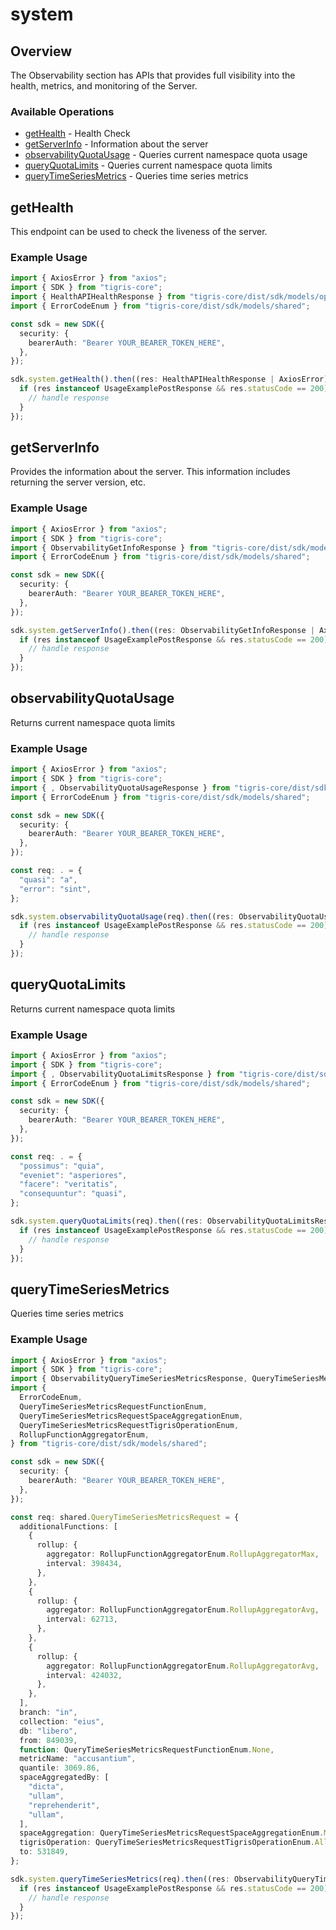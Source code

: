 # system

## Overview

The Observability section has APIs that provides full visibility into the health, metrics, and monitoring of the Server.

### Available Operations

* [getHealth](#gethealth) - Health Check
* [getServerInfo](#getserverinfo) - Information about the server
* [observabilityQuotaUsage](#observabilityquotausage) - Queries current namespace quota usage
* [queryQuotaLimits](#queryquotalimits) - Queries current namespace quota limits
* [queryTimeSeriesMetrics](#querytimeseriesmetrics) - Queries time series metrics

## getHealth

This endpoint can be used to check the liveness of the server.

### Example Usage

```typescript
import { AxiosError } from "axios";
import { SDK } from "tigris-core";
import { HealthAPIHealthResponse } from "tigris-core/dist/sdk/models/operations";
import { ErrorCodeEnum } from "tigris-core/dist/sdk/models/shared";

const sdk = new SDK({
  security: {
    bearerAuth: "Bearer YOUR_BEARER_TOKEN_HERE",
  },
});

sdk.system.getHealth().then((res: HealthAPIHealthResponse | AxiosError) => {
  if (res instanceof UsageExamplePostResponse && res.statusCode == 200) {
    // handle response
  }
});
```

## getServerInfo

Provides the information about the server. This information includes returning the server version, etc.

### Example Usage

```typescript
import { AxiosError } from "axios";
import { SDK } from "tigris-core";
import { ObservabilityGetInfoResponse } from "tigris-core/dist/sdk/models/operations";
import { ErrorCodeEnum } from "tigris-core/dist/sdk/models/shared";

const sdk = new SDK({
  security: {
    bearerAuth: "Bearer YOUR_BEARER_TOKEN_HERE",
  },
});

sdk.system.getServerInfo().then((res: ObservabilityGetInfoResponse | AxiosError) => {
  if (res instanceof UsageExamplePostResponse && res.statusCode == 200) {
    // handle response
  }
});
```

## observabilityQuotaUsage

Returns current namespace quota limits

### Example Usage

```typescript
import { AxiosError } from "axios";
import { SDK } from "tigris-core";
import { , ObservabilityQuotaUsageResponse } from "tigris-core/dist/sdk/models/operations";
import { ErrorCodeEnum } from "tigris-core/dist/sdk/models/shared";

const sdk = new SDK({
  security: {
    bearerAuth: "Bearer YOUR_BEARER_TOKEN_HERE",
  },
});

const req: . = {
  "quasi": "a",
  "error": "sint",
};

sdk.system.observabilityQuotaUsage(req).then((res: ObservabilityQuotaUsageResponse | AxiosError) => {
  if (res instanceof UsageExamplePostResponse && res.statusCode == 200) {
    // handle response
  }
});
```

## queryQuotaLimits

Returns current namespace quota limits

### Example Usage

```typescript
import { AxiosError } from "axios";
import { SDK } from "tigris-core";
import { , ObservabilityQuotaLimitsResponse } from "tigris-core/dist/sdk/models/operations";
import { ErrorCodeEnum } from "tigris-core/dist/sdk/models/shared";

const sdk = new SDK({
  security: {
    bearerAuth: "Bearer YOUR_BEARER_TOKEN_HERE",
  },
});

const req: . = {
  "possimus": "quia",
  "eveniet": "asperiores",
  "facere": "veritatis",
  "consequuntur": "quasi",
};

sdk.system.queryQuotaLimits(req).then((res: ObservabilityQuotaLimitsResponse | AxiosError) => {
  if (res instanceof UsageExamplePostResponse && res.statusCode == 200) {
    // handle response
  }
});
```

## queryTimeSeriesMetrics

Queries time series metrics

### Example Usage

```typescript
import { AxiosError } from "axios";
import { SDK } from "tigris-core";
import { ObservabilityQueryTimeSeriesMetricsResponse, QueryTimeSeriesMetricsRequest } from "tigris-core/dist/sdk/models/operations";
import {
  ErrorCodeEnum,
  QueryTimeSeriesMetricsRequestFunctionEnum,
  QueryTimeSeriesMetricsRequestSpaceAggregationEnum,
  QueryTimeSeriesMetricsRequestTigrisOperationEnum,
  RollupFunctionAggregatorEnum,
} from "tigris-core/dist/sdk/models/shared";

const sdk = new SDK({
  security: {
    bearerAuth: "Bearer YOUR_BEARER_TOKEN_HERE",
  },
});

const req: shared.QueryTimeSeriesMetricsRequest = {
  additionalFunctions: [
    {
      rollup: {
        aggregator: RollupFunctionAggregatorEnum.RollupAggregatorMax,
        interval: 398434,
      },
    },
    {
      rollup: {
        aggregator: RollupFunctionAggregatorEnum.RollupAggregatorAvg,
        interval: 62713,
      },
    },
    {
      rollup: {
        aggregator: RollupFunctionAggregatorEnum.RollupAggregatorAvg,
        interval: 424032,
      },
    },
  ],
  branch: "in",
  collection: "eius",
  db: "libero",
  from: 849039,
  function: QueryTimeSeriesMetricsRequestFunctionEnum.None,
  metricName: "accusantium",
  quantile: 3069.86,
  spaceAggregatedBy: [
    "dicta",
    "ullam",
    "reprehenderit",
    "ullam",
  ],
  spaceAggregation: QueryTimeSeriesMetricsRequestSpaceAggregationEnum.Min,
  tigrisOperation: QueryTimeSeriesMetricsRequestTigrisOperationEnum.All,
  to: 531849,
};

sdk.system.queryTimeSeriesMetrics(req).then((res: ObservabilityQueryTimeSeriesMetricsResponse | AxiosError) => {
  if (res instanceof UsageExamplePostResponse && res.statusCode == 200) {
    // handle response
  }
});
```

